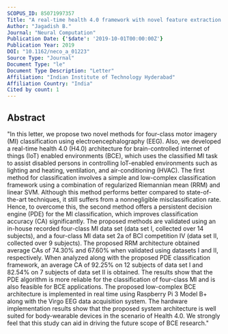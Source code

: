 ```yaml
---
SCOPUS_ID: 85071997357
Title: "A real-time health 4.0 framework with novel feature extraction and classification for brain-controlled iot-enabled environments"
Author: "Jagadish B."
Journal: "Neural Computation"
Publication Date: {'$date': '2019-10-01T00:00:00Z'}
Publication Year: 2019
DOI: "10.1162/neco_a_01223"
Source Type: "Journal"
Document Type: "le"
Document Type Description: "Letter"
Affiliation: "Indian Institute of Technology Hyderabad"
Affiliation Country: "India"
Cited by count: 1
---
```


## Abstract
"In this letter, we propose two novel methods for four-class motor imagery (MI) classification using electroencephalography (EEG). Also, we developed a real-time health 4.0 (H4.0) architecture for brain-controlled internet of things (IoT) enabled environments (BCE), which uses the classified MI task to assist disabled persons in controlling IoT-enabled environments such as lighting and heating, ventilation, and air-conditioning (HVAC). The first method for classification involves a simple and low-complex classification framework using a combination of regularized Riemannian mean (RRM) and linear SVM. Although this method performs better compared to state-of-the-art techniques, it still suffers from a nonnegligible misclassification rate. Hence, to overcome this, the second method offers a persistent decision engine (PDE) for the MI classification, which improves classification accuracy (CA) significantly. The proposed methods are validated using an in-house recorded four-class MI data set (data set I, collected over 14 subjects), and a four-class MI data set 2a of BCI competition IV (data set II, collected over 9 subjects). The proposed RRM architecture obtained average CAs of 74.30% and 67.60% when validated using datasets I and II, respectively. When analyzed along with the proposed PDE classification framework, an average CA of 92.25% on 12 subjects of data set I and 82.54% on 7 subjects of data set II is obtained. The results show that the PDE algorithm is more reliable for the classification of four-class MI and is also feasible for BCE applications. The proposed low-complex BCE architecture is implemented in real time using Raspberry Pi 3 Model B+ along with the Virgo EEG data acquisition system. The hardware implementation results show that the proposed system architecture is well suited for body-wearable devices in the scenario of Health 4.0. We strongly feel that this study can aid in driving the future scope of BCE research."
